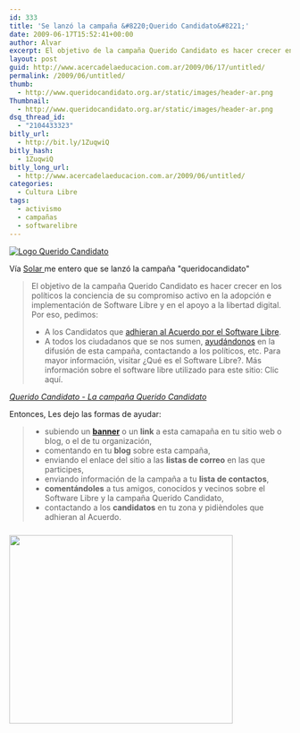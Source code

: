 ```yaml
---
id: 333
title: 'Se lanzó la campaña &#8220;Querido Candidato&#8221;'
date: 2009-06-17T15:52:41+00:00
author: Alvar
excerpt: El objetivo de la campaña Querido Candidato es hacer crecer en los políticos la conciencia de su compromiso activo en la adopción e implementación de Software Libre y en el apoyo a la libertad digital.
layout: post
guid: http://www.acercadelaeducacion.com.ar/2009/06/17/untitled/
permalink: /2009/06/untitled/
thumb:
  - http://www.queridocandidato.org.ar/static/images/header-ar.png
Thumbnail:
  - http://www.queridocandidato.org.ar/static/images/header-ar.png
dsq_thread_id:
  - "2104433323"
bitly_url:
  - http://bit.ly/1ZuqwiQ
bitly_hash:
  - 1ZuqwiQ
bitly_long_url:
  - http://www.acercadelaeducacion.com.ar/2009/06/untitled/
categories:
  - Cultura Libre
tags:
  - activismo
  - campañas
  - softwarelibre
---
```

<a title="Logo Querido Candidato" href="http://www.queridocandidato.org.ar/"><img src="http://www.queridocandidato.org.ar/static/images/header-ar.png" border="0" alt="Logo Querido Candidato" /></a>
<div><span style="text-decoration: underline;"><span style="font-style: italic;"> </span></span></div>
Vía <a href="http://www.solar.org.ar/spip.php?article612">Solar </a>me entero que se lanzó la campaña "queridocandidato"
<div>
<blockquote cite="Querido Candidato - La campaña Querido Candidato">El objetivo de la campaña Querido Candidato es hacer crecer en los políticos la conciencia de su compromiso activo en la adopción e implementación de Software Libre y en el apoyo a la libertad digital.
Por eso, pedimos:
<ul>
	<li>A los Candidatos que <a href="http://www.queridocandidato.org.ar/candidate/subscribe">adhieran al Acuerdo por el Software Libre</a>.</li>
	<li>A todos los ciudadanos que se nos sumen, <a href="http://www.queridocandidato.org.ar/wiki/view/support">ayudándonos</a> en la difusión de esta campaña, contactando a los políticos, etc.  Para mayor información, visitar ¿Qué es el Software Libre?.  Más información sobre el software libre utilizado para este sitio: Clic aquí.</li>
</ul>
</blockquote>
<p class="citation"><cite> <a href="http://www.queridocandidato.org.ar/wiki/view/info">Querido Candidato - La campaña Querido Candidato</a></cite></p>
<p class="citation"><cite> </cite></p>

</div>
Entonces, Les dejo las formas de ayudar:
<blockquote cite="Querido Candidato - La campaña Querido Candidato">
<ul>
	<li>subiendo un <strong><a href="http://www.queridocandidato.org.ar/wiki/view/banner">banner</a></strong> o un <strong>link</strong> a esta camapaña en tu sitio web o blog, o el de tu organización,</li>
	<li>comentando en tu <strong>blog</strong> sobre esta campaña,</li>
	<li>enviando el enlace del sitio a las <strong>listas de correo</strong> en las que participes,</li>
	<li>enviando información de la campaña a tu <strong>lista de contactos</strong>,</li>
	<li><strong>comentándoles</strong> a tus amigos, conocidos y vecinos sobre el Software Libre y la campaña Querido Candidato,</li>
	<li>contactando a los <strong>candidatos</strong> en tu zona y pidièndoles que adhieran al Acuerdo.</li>
</ul>
</blockquote>
<img style="margin: 10px 10px 0pt 0pt;" src="http://lh5.ggpht.com/_DUhEVaQ8MyY/Sjk47LX323I/AAAAAAAAAhA/4MhUzYbsIg8/s400/e2095259e550e2becabf598dba4943c2.png" alt="" width="400" height="337" />